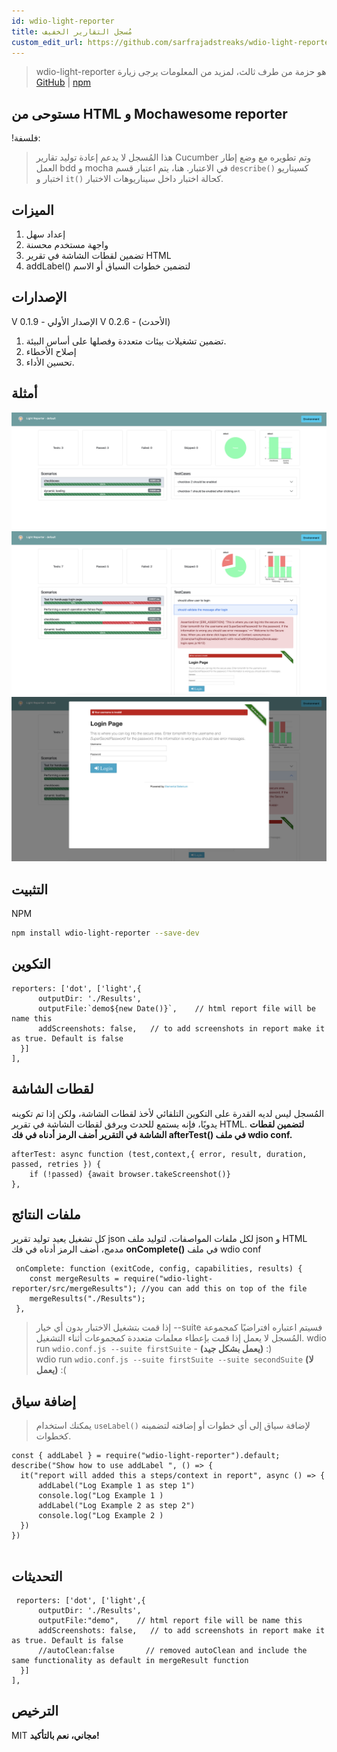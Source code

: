 ```yaml
---
id: wdio-light-reporter
title: مُسجل التقارير الخفيف
custom_edit_url: https://github.com/sarfrajadstreaks/wdio-light-reporter/edit/main/README.md
---
```



> wdio-light-reporter هو حزمة من طرف ثالث، لمزيد من المعلومات يرجى زيارة [GitHub](https://github.com/sarfrajadstreaks/wdio-light-reporter) | [npm](https://www.npmjs.com/package/wdio-light-reporter)

## مستوحى من HTML و Mochawesome reporter

!فلسفة:

> هذا المُسجل لا يدعم إعادة توليد تقارير Cucumber وتم تطويره مع وضع إطار العمل bdd و mocha في الاعتبار.
> هنا، يتم اعتبار قسم `describe()` كسيناريو اختبار و `it()` كحالة اختبار داخل سيناريوهات الاختبار.

## الميزات

1. إعداد سهل
2. واجهة مستخدم محسنة
3. تضمين لقطات الشاشة في تقرير HTML
4. addLabel() لتضمين خطوات السياق أو الاسم


## الإصدارات
V 0.1.9 - الإصدار الأولي
V 0.2.6 - (الأحدث)
  1. تضمين تشغيلات بيئات متعددة وفصلها على أساس البيئة.
  2. إصلاح الأخطاء
  3. تحسين الأداء.


## أمثلة

![مثال](https://github.com/sarfrajadstreaks/wdio-light-reporter/blob/main/./ReadME/example_1.png)
![مثال](https://github.com/sarfrajadstreaks/wdio-light-reporter/blob/main/./ReadME/example_2.png)
![مثال](https://github.com/sarfrajadstreaks/wdio-light-reporter/blob/main/./ReadME/example_3.png)

## التثبيت

NPM

```sh
npm install wdio-light-reporter --save-dev
```

## التكوين

```
reporters: ['dot', ['light',{
      outputDir: './Results',
      outputFile:`demo${new Date()}`,    // html report file will be name this 
      addScreenshots: false,   // to add screenshots in report make it as true. Default is false
  }]
],
```

## لقطات الشاشة

المُسجل ليس لديه القدرة على التكوين التلقائي لأخذ لقطات الشاشة، ولكن إذا تم تكوينه يدويًا، فإنه يستمع للحدث ويرفق لقطات الشاشة في تقرير HTML.
**لتضمين لقطات الشاشة في التقرير أضف الرمز أدناه في فك afterTest() في ملف wdio conf.**

```
afterTest: async function (test,context,{ error, result, duration, passed, retries }) {
    if (!passed) {await browser.takeScreenshot()}
},
```

## ملفات النتائج

كل تشغيل يعيد توليد تقرير json لكل ملفات المواصفات، لتوليد ملف json و HTML مدمج، أضف الرمز أدناه في فك **onComplete()** في ملف wdio conf

```
 onComplete: function (exitCode, config, capabilities, results) {
    const mergeResults = require("wdio-light-reporter/src/mergeResults"); //you can add this on top of the file
    mergeResults("./Results");
 },
```

> إذا قمت بتشغيل الاختبار بدون أي خيار --suite فسيتم اعتباره افتراضيًا كمجموعة
> المُسجل لا يعمل إذا قمت بإعطاء معلمات متعددة كمجموعات أثناء التشغيل.
> wdio run `wdio.conf.js --suite firstSuite` - **(يعمل بشكل جيد)** :)  
>  wdio run `wdio.conf.js --suite firstSuite --suite secondSuite` **(لا يعمل)** :(

## إضافة سياق

> يمكنك استخدام `useLabel()` لإضافة سياق إلى أي خطوات أو إضافته لتضمينه كخطوات.

```
const { addLabel } = require("wdio-light-reporter").default;
describe("Show how to use addLabel ", () => {
  it("report will added this a steps/context in report", async () => {
      addLabel("Log Example 1 as step 1")
      console.log("Log Example 1 )
      addLabel("Log Example 2 as step 2")
      console.log("Log Example 2 )
  })
})


```
## التحديثات
```
 reporters: ['dot', ['light',{
      outputDir: './Results',
      outputFile:"demo",    // html report file will be name this 
      addScreenshots: false,   // to add screenshots in report make it as true. Default is false
      //autoClean:false       // removed autoClean and include the same functionality as default in mergeResult function
  }]
],
```
## الترخيص

MIT
**مجاني، نعم بالتأكيد!**